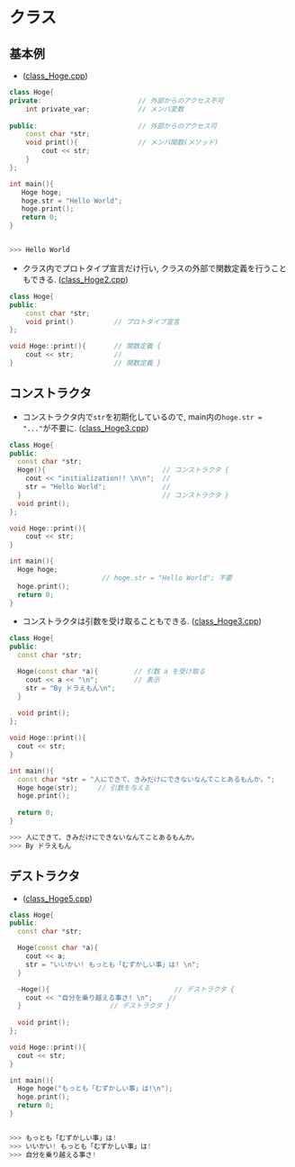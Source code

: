 # クラス

## 基本例
- ([class_Hoge.cpp](https://github.com/imamura-slab/Hoge/tree/master/cpp/class/src/class_Hoge.cpp))
```cpp
class Hoge{
private:                        // 外部からのアクセス不可
    int private_var;            // メンバ変数
		                
public:                         // 外部からのアクセス可
    const char *str;            
    void print(){               // メンバ関数(メソッド)
        cout << str;
    }   
};

int main(){
   Hoge hoge;
   hoge.str = "Hello World";
   hoge.print();
   return 0;
}


>>> Hello World
```

- クラス内でプロトタイプ宣言だけ行い, クラスの外部で関数定義を行うこともできる. ([class_Hoge2.cpp](https://github.com/imamura-slab/Hoge/tree/master/cpp/class/src/class_Hoge2.cpp))
```cpp
class Hoge{
public:  
    const char *str;
    void print()          // プロトタイプ宣言
};

void Hoge::print(){       // 関数定義 {
    cout << str;          //
}                         // 関数定義 }
```


## コンストラクタ
- コンストラクタ内で`str`を初期化しているので, main内の`hoge.str = "..."`が不要に. ([class_Hoge3.cpp](https://github.com/imamura-slab/Hoge/tree/master/cpp/class/src/class_Hoge3.cpp))
```cpp
class Hoge{
public:
  const char *str;
  Hoge(){                             // コンストラクタ {
    cout << "initialization!! \n\n";  //
    str = "Hello World";              //
  }                                   // コンストラクタ }
  void print();
};

void Hoge::print(){
    cout << str;
}

int main(){
  Hoge hoge;
                       // hoge.str = "Hello World"; 不要
  hoge.print();
  return 0;
}
```

- コンストラクタは引数を受け取ることもできる. ([class_Hoge3.cpp](https://github.com/imamura-slab/Hoge/tree/master/cpp/class/src/class_Hoge3.cpp))
```cpp
class Hoge{
public:
  const char *str;

  Hoge(const char *a){         // 引数 a を受け取る
    cout << a << "\n";         // 表示
    str = "By ドラえもん\n";  
  }
  
  void print();
};

void Hoge::print(){
  cout << str;
}

int main(){
  const char *str = "人にできて、きみだけにできないなんてことあるもんか。";
  Hoge hoge(str);     // 引数を与える
  hoge.print();
  
  return 0;
}

>>> 人にできて、きみだけにできないなんてことあるもんか。
>>> By ドラえもん
```

## デストラクタ
- ([class_Hoge5.cpp](https://github.com/imamura-slab/Hoge/tree/master/cpp/class/src/class_Hoge5.cpp))
```cpp
class Hoge{
public:
  const char *str;

  Hoge(const char *a){
    cout << a;
    str = "いいかい! もっとも「むずかしい事」は! \n";  
  }

  ~Hoge(){                               // デストラクタ {
    cout << "自分を乗り越える事さ! \n";	 // 
  }				         // デストラクタ }
  
  void print();
};

void Hoge::print(){
  cout << str;
}

int main(){
  Hoge hoge("もっとも「むずかしい事」は!\n");
  hoge.print();
  return 0;
}


>>> もっとも「むずかしい事」は!
>>> いいかい! もっとも「むずかしい事」は!
>>> 自分を乗り越える事さ!
```